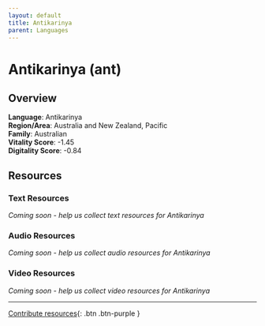 ```yaml
---
layout: default
title: Antikarinya
parent: Languages
---
```


# Antikarinya (ant)

## Overview

**Language**: Antikarinya  
**Region/Area**: Australia and New Zealand, Pacific  
**Family**: Australian  
**Vitality Score**: -1.45  
**Digitality Score**: -0.84  

## Resources

### Text Resources
*Coming soon - help us collect text resources for Antikarinya*

### Audio Resources
*Coming soon - help us collect audio resources for Antikarinya*

### Video Resources
*Coming soon - help us collect video resources for Antikarinya*

---

[Contribute resources](https://fairtrain.github.io/){: .btn .btn-purple }
